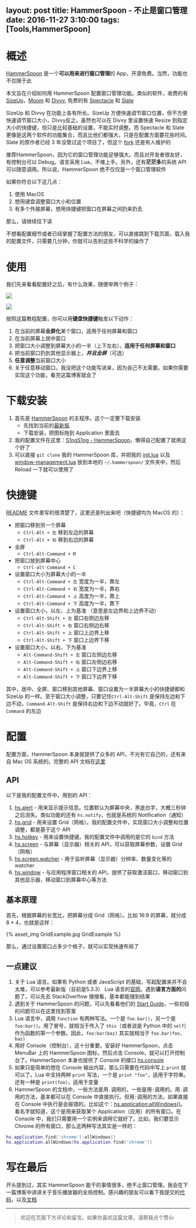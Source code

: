 layout: post
title: HammerSpoon - 不止是窗口管理
date: 2016-11-27 3:10:00
tags: [Tools,HammerSpoon]
---


# 概述
[HammerSpoon](http://www.hammerspoon.org/) 是一个**可以用来进行窗口管理**的 App，开源免费。当然，功能也不仅限于此

本文旨在介绍如何用 HammerSpoon 配置窗口管理功能。类似的软件，收费的有 [SizeUp](http://www.irradiatedsoftware.com/sizeup/)，[Moom](https://manytricks.com/moom/) 和 [Divvy](http://mizage.com/divvy/), 免费的有 [Spectacle](https://www.spectacleapp.com/) 和 [Slate](https://github.com/jigish/slate)

SizeUp 和 Divvy 在功能上各有所长。SizeUp 方便快速调节窗口位置，但不方便快速调节窗口大小，Divvy反之。虽然也可以在 Divvy 里设置快速 Resize 到指定大小的快捷键，但只是比较基础的设置，不能实时调整。而 Spectacle 和 Slate 更像是这两个软件的功能集合，而且比他们都强大，只是在配置方面要花些时间。Slate 的原作者已经 3 年没管过这个项目了，但这个 [fork](https://github.com/mattr-/slate) 还是有人维护的

推荐HammerSpoon，因为它的窗口管理功能足够强大。而且对开发者很友好，有控制台可以 Debug。语言采用 Lua，不难上手。另外，还有**茫茫多**的系统 API 可以随意调用。所以说，HammerSpoon 绝不仅仅是一个窗口管理软件

如果你符合以下这几点：

 1. 使用 MacOS
 2. 想用键盘调整窗口大小和位置
 3. 有多个外接屏幕，想用快捷键把窗口在屏幕之间扔来扔去

那么，请继续往下读

不想看配置细节或者已经掌握了配置方法的朋友，可以直接跳到下载页面，载入我的配置文件，只需要几分钟，你就可以告别这些不科学的操作了

# 使用

我们先来看看配置好之后，有什么效果，随便举两个例子：

![](https://camo.githubusercontent.com/b1b1c3f8fb8792e580751ef76ba8b08b88997ed0/687474703a2f2f692e696d6775722e636f6d2f564e6f376e43492e676966)

![](https://camo.githubusercontent.com/427c887dec6102d60f4b047b9eedcadb9ed630e7/687474703a2f2f692e696d6775722e636f6d2f764971444d55442e676966)

按照这篇教程配置，你可以用**键盘快捷键**触发以下动作：

 1. 在当前的屏幕**全屏化**某个窗口，适用于任何屏幕和窗口
 2. 在当前屏幕上居中窗口
 3. 把窗口大小调整到屏幕大小的一半（上下左右）。**适用于任何屏幕和窗口**
 4. 把当前窗口扔到其他显示器上，***并且全屏***（可选）
 5. **任意调整**当前窗口大小
 6. 关于任意移动窗口，我没把这个功能写进来，因为自己不太需要。如果你需要实现这个功能，看完这篇博客就会了

# 下载安装

1. 首先是 [HammerSpoon](https://github.com/Hammerspoon/hammerspoon) 的主程序。这个一定要下载安装
    - 先找到当前的[最新版](https://github.com/Hammerspoon/hammerspoon/releases/)
    - 下载安装，把图标拖到 Application 里面去
2. 我的配置文件在这里：[S1ngS1ng - HammerSpoon](https://github.com/S1ngS1ng/HammerSpoon)，懒得自己配置了就用这个好了
3. 可以直接 `git clone` 我的 HammerSpoon 库，并把我的 [init.lua](https://github.com/S1ngS1ng/HammerSpoon/blob/master/init.lua) 以及 [window-management.lua](https://github.com/S1ngS1ng/HammerSpoon/blob/master/window-management.lua) 放到本地的 `~/.hammerspoon/` 文件夹中，然后 Reload 一下就可以使用了

# 快捷键
[README](https://github.com/S1ngS1ng/HammerSpoon/blob/master/README.md) 文件里写的很清楚了，这里还是列出来吧（快捷键均为 MacOS 的）：
* 把窗口移到另一个屏幕
    * `Ctrl-Alt + 左` 移到左边的屏幕
    * `Ctrl-Alt + 右` 移到右边的屏幕
* 全屏
    * `Ctrl-Alt-Command + M`
* 把窗口放到屏幕中心
    * `Ctrl-alt-Command + C`
* 设置窗口大小为屏幕大小的一半
    * `Ctrl-Alt-Command + 左` 宽度为一半，靠左
    * `Ctrl-Alt-Command + 右` 宽度为一半，靠右
    * `Ctrl-Alt-Command + 上` 高度为一半，靠上
    * `Ctrl-Alt-Command + 下` 高度为一半，靠下
* 设置窗口大小，以左、上为基准 （意思是左边界和上边界不动）
    * `Ctrl-Alt-Shift + 左` 窗口右侧边左移
    * `Ctrl-Alt-Shift + 右` 窗口右侧边右移
    * `Ctrl-Alt-Shift + 上` 窗口上边界上移
    * `Ctrl-Alt-Shift + 下` 窗口上边界下移
* 设置窗口大小，以右、下为基准
    * `Alt-Command-Shift + 左` 窗口左侧边左移
    * `Alt-Command-Shift + 右` 窗口左侧边右移
    * `Alt-Command-Shift + 上` 窗口下边界上移
    * `Alt-Command-Shift + 下` 窗口下边界下移

其中，居中、全屏、窗口移到其他屏幕、窗口设置为一半屏幕大小的快捷键都和 SizeUp 的一样。至于窗口大小调整，只要记住`Ctrl-Alt-Shift` 是保持左边和下边不动，`Command-Alt-Shift` 是保持右边和下边不动就好了。毕竟，`Ctrl` 在 `Command` 的左边

# 配置

配置方面，HammerSpoon 本身就提供了众多的 API，不光有它自己的，还有来自 Mac OS 系统的。完整的 API 文档在[这里](http://www.hammerspoon.org/docs/index.html)

## API
以下是我的配置文件中，用到的 API：
1. [hs.alert](http://www.hammerspoon.org/docs/hs.alert.html) - 用来显示提示信息。位置默认为屏幕中央，黑底白字，大概三秒钟之后消失。类似功能的还有 `hs.notify`，也就是系统的 Notification（通知）
2. [hs.grid](http://www.hammerspoon.org/docs/hs.grid.html) - 用来设置 Grid（网格）。我的配置文件中，实现窗口大小调整和位置调整，都是基于这个 API
3. [hs.hotkey](http://www.hammerspoon.org/docs/hs.hotkey.html) - 用来设置快捷键。我的配置文件中调用的是它的 `bind` 方法
4. [hs.screen](http://www.hammerspoon.org/docs/hs.screen.html) - 与屏幕（显示器）相关的 API，可以获取屏幕参数，设置 Grid（网格）
5. [hs.screen.watcher](http://www.hammerspoon.org/docs/hs.screen.watcher.html) - 用于监听屏幕（显示器）分辨率、数量变化等的 watcher
6. [hs.window](http://www.hammerspoon.org/docs/hs.window.html) - 与应用程序窗口相关的 API，提供了获取激活窗口，移动窗口到其他显示器，移动窗口到屏幕中心等方法

## 基本原理
首先，根据屏幕的长宽比，把屏幕分成 Grid（网格）。比如 16:9 的屏幕，就分成 8 * 4，也就是这样：

{% asset_img GridExample.jpg GridExample %}

那么，通过设置窗口占多少个格子，就可以实现快速布局了

## 一点建议
1. 关于 Lua 语言。如果有 Python 或者 JavaScript 的基础，写起配置来并不会太难，可以参考最新版（目前是5.3.3） Lua 语言的[官网](https://www.lua.org)。遇到**语言方面的**问题了，可以先去 StackOverflow 搜搜看，基本都能搜到结果
2. 遇到关于 HammerSpoon 的问题，可以先看看他们的 [Start Guide](http://www.hammerspoon.org/go/)，一些初级的问题可以在这里找到答案
3. Lua 语言中，调用 `function` 有两种写法。一个是 `foo.bar()`，另一个是 `foo:bar()`。用了冒号，就相当于传入了 `this`（或者说是 Python 中的 `self`）作为函数的第一个参数。因此，`foo:bar(baz)` 其实就相当于 `foo.bar(foo, baz)`
4. 用好 Console（控制台），这十分重要。安装好 HammerSpoon，点击 MenuBar 上的 HammerSpoon 图标，然后点击 Console，就可以打开控制台了。HammerSpoon 本身也提供了 Console 的接口 [hs.console](http://www.hammerspoon.org/docs/hs.console.html)
5. 如果只是简单的想在 Console 输出内容，那么只需要在代码中写上 `print` 就可以了。Lua 中支持两种 `print` 写法，一个是 `print "foo"`，适用于字符串。还有一种是 `print(foo)`，适用于变量
6. HammerSpoon 的文档中，一些方法是用`.`调用的，一些是用`:`调用的。用`.`调用的方法，基本都可以在 Console 中直接执行。但用`:`调用的方法，如果直接在 Console 中执行是会报错的。比如这个：[hs.application:allWindows()](http://www.hammerspoon.org/docs/hs.application.html#allWindows)。看名字就知道，这个是用来获取某个 Application（应用）的所有窗口。在 Console 中，我们只需要用一个实例来调用它就好了。比如，我们要显示 Chrome 的所有窗口，那么这两种写法其实是一样的：
```lua
hs.application.find('chrome'):allWindows()
hs.application.allWindows(hs.application.find('chrome'))
```

# 写在最后
开头提到过，其实 HammerSpoon 能干的事情很多，绝不止窗口管理。我会在下一篇博客中讲讲关于音乐播放器的全局控制。感兴趣的朋友可以看下我提交的[代码](https://github.com/Hammerspoon/hammerspoon/pull/1076/files)，以及[文档](http://www.hammerspoon.org/docs/hs.vox.html)

---
> 欢迎在页面下方评论和留言。如果你喜欢这篇文章，请帮我点个赞👍

